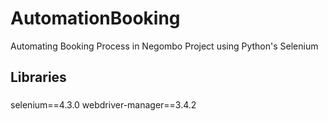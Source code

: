 # AutomationBooking
Automating Booking Process in Negombo Project using Python's Selenium

## Libraries
### 
selenium==4.3.0
webdriver-manager==3.4.2
